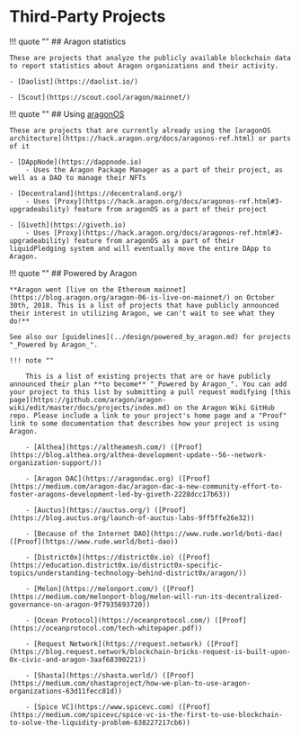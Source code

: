 # Third-Party Projects

!!! quote ""
    ## Aragon statistics

    These are projects that analyze the publicly available blockchain data to report statistics about Aragon organizations and their activity.

    - [Daolist](https://daolist.io/)

    - [Scout](https://scout.cool/aragon/mainnet/)

!!! quote ""
    ## Using [aragonOS](https://hack.aragon.org/docs/aragonos-ref.html)

    These are projects that are currently already using the [aragonOS architecture](https://hack.aragon.org/docs/aragonos-ref.html) or parts of it

    - [DAppNode](https://dappnode.io)
        - Uses the Aragon Package Manager as a part of their project, as well as a DAO to manage their NFTs

    - [Decentraland](https://decentraland.org/)
        - Uses [Proxy](https://hack.aragon.org/docs/aragonos-ref.html#3-upgradeability) feature from aragonOS as a part of their project

    - [Giveth](https://giveth.io)
        - Uses [Proxy](https://hack.aragon.org/docs/aragonos-ref.html#3-upgradeability) feature from aragonOS as a part of their liquidPledging system and will eventually move the entire DApp to Aragon.

!!! quote ""
    ## Powered by Aragon

    **Aragon went [live on the Ethereum mainnet](https://blog.aragon.org/aragon-06-is-live-on-mainnet/) on October 30th, 2018. This is a list of projects that have publicly announced their interest in utilizing Aragon, we can't wait to see what they do!**

    See also our [guidelines](../design/powered_by_aragon.md) for projects "_Powered by Aragon_".

    !!! note ""

        This is a list of existing projects that are or have publicly announced their plan **to become** "_Powered by Aragon_". You can add your project to this list by submitting a pull request modifying [this page](https://github.com/aragon/aragon-wiki/edit/master/docs/projects/index.md) on the Aragon Wiki GitHub repo. Please include a link to your project's home page and a "Proof" link to some documentation that describes how your project is using Aragon.

        - [Althea](https://altheamesh.com/) ([Proof](https://blog.althea.org/althea-development-update--56--network-organization-support/))

        - [Aragon DAC](https://aragondac.org) ([Proof](https://medium.com/aragon-dac/aragon-dac-a-new-community-effort-to-foster-aragons-development-led-by-giveth-2228dcc17b63))

        - [Auctus](https://auctus.org/) ([Proof](https://blog.auctus.org/launch-of-auctus-labs-9ff5ffe26e32))

        - [Because of the Internet DAO](https://www.rude.world/boti-dao) ([Proof](https://www.rude.world/boti-dao))

        - [District0x](https://district0x.io) ([Proof](https://education.district0x.io/district0x-specific-topics/understanding-technology-behind-district0x/aragon/))

        - [Melon](https://melonport.com/) ([Proof](https://medium.com/melonport-blog/melon-will-run-its-decentralized-governance-on-aragon-9f7935693720))

        - [Ocean Protocol](https://oceanprotocol.com/) ([Proof](https://oceanprotocol.com/tech-whitepaper.pdf))

        - [Request Network](https://request.network) ([Proof](https://blog.request.network/blockchain-bricks-request-is-built-upon-0x-civic-and-aragon-3aaf68390221))

        - [Shasta](https://shasta.world/) ([Proof](https://medium.com/shastaproject/how-we-plan-to-use-aragon-organizations-63d11fecc81d))

        - [Spice VC](https://www.spicevc.com) ([Proof](https://medium.com/spicevc/spice-vc-is-the-first-to-use-blockchain-to-solve-the-liquidity-problem-638227217cb6))
